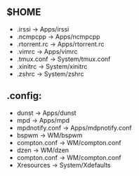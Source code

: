 $HOME
-----
 * .irssi -> Apps/irssi
 * .ncmpcpp -> Apps/ncmpcpp
 * .rtorrent.rc -> Apps/rtorrent.rc
 * .vimrc -> Apps/vimrc
 * .tmux.conf -> System/tmux.conf
 * .xinitrc -> System/xinitrc
 * .zshrc -> System/zshrc

.config:
----
 * dunst -> Apps/dunst
 * mpd -> Apps/mpd
 * mpdnotify.conf -> Apps/mdpnotify.conf
 * bspwm -> WM/bspwm
 * compton.conf -> WM/compton.conf
 * dzen -> WM/dzen
 * compton.conf -> WM/compton.conf
 * Xresources -> System/Xdefaults

